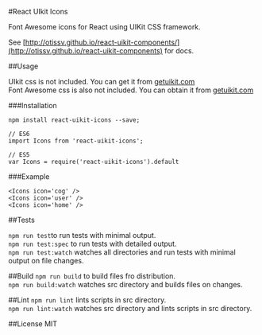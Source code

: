 #React UIkit Icons

Font Awesome icons for React using UIKit CSS framework.

See [http://otissv.github.io/react-uikit-components/](http://otissv.github.io/react-uikit-components) for docs.

##Usage

UIkit css is not included. You can get it from [getuikit.com](http://getuikit.com/)  
Font Awesome css is also not included. You can obtain it from [getuikit.com](http://fortawesome.github.com/Font-Awesome)


###Installation

    npm install react-uikit-icons --save;

    // ES6
    import Icons from 'react-uikit-icons';

    // ES5
    var Icons = require('react-uikit-icons').default

###Example

    <Icons icon='cog' />
    <Icons icon='user' />
    <Icons icon='home' />


##Tests

`npm run test`to run tests with minimal output.  
`npm run test:spec` to run tests with detailed output.  
`npm run test:watch` watches all directories and run tests with minimal output on file changes.

##Build
`npm run build` to build files fro distribution.  
`npm run build:watch` watches src directory and builds files on changes.

##Lint
`npm run lint` lints scripts in src directory.  
`npm run lint:watch` watches src directory and lints scripts in src directory.

##License
MIT
